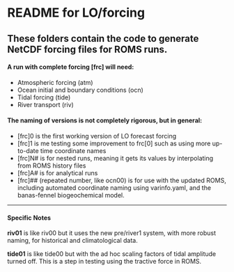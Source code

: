 # README for LO/forcing

## These folders contain the code to generate NetCDF forcing files for ROMS runs.

#### A run with complete forcing [frc] will need:
- Atmospheric forcing (atm)
- Ocean initial and boundary conditions (ocn)
- Tidal forcing (tide)
- River transport (riv)

#### The naming of versions is not completely rigorous, but in general:
- [frc]0 is the first working version of LO forecast forcing
- [frc]1 is me testing some improvement to frc[0] such as using more up-to-date time coordinate names
- [frc]N# is for nested runs, meaning it gets its values by interpolating from ROMS history files
- [frc]A# is for analytical runs
- [frc]## (repeated number, like ocn00) is for use with the updated ROMS, including automated coordinate naming using varinfo.yaml, and the banas-fennel biogeochemical model.

---

#### Specific Notes

**riv01** is like riv00 but it uses the new pre/river1 system, with more robust naming, for historical and climatological data.

**tide01** is like tide00 but with the ad hoc scaling factors of tidal amplitude turned off. This is a step in testing using the tractive force in ROMS.
